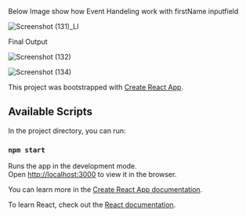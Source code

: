 

Below Image show how Event Handeling work with firstName inputfield


![Screenshot (131)_LI](https://user-images.githubusercontent.com/66914300/122546801-f3203c00-d04c-11eb-909f-3754c6689d01.jpg)


Final Output

![Screenshot (132)](https://user-images.githubusercontent.com/66914300/122547802-2fa06780-d04e-11eb-83f1-9e435be14161.png)


![Screenshot (134)](https://user-images.githubusercontent.com/66914300/122548153-9aea3980-d04e-11eb-9c0c-f895c2b98e45.png)




This project was bootstrapped with [Create React App](https://github.com/facebook/create-react-app).

## Available Scripts

In the project directory, you can run:

### `npm start`

Runs the app in the development mode.\
Open [http://localhost:3000](http://localhost:3000) to view it in the browser.


You can learn more in the [Create React App documentation](https://facebook.github.io/create-react-app/docs/getting-started).

To learn React, check out the [React documentation](https://reactjs.org/).

